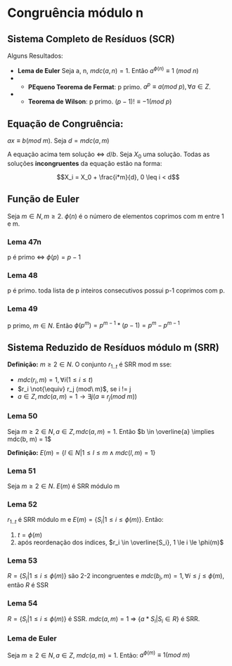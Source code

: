 # Congruência módulo n

## Sistema Completo de Resíduos (SCR)

Alguns Resultados:
- **Lema de Euler** Seja a, n, $mdc(a, n) = 1$. Então $a^{\phi(n)} \equiv 1\ (mod\ n)$
- - **PEqueno Teorema de Fermat**: p primo. $a^p \equiv a (mod\ p), \forall a \in Z$.
- - **Teorema de Wilson**: p primo. $(p - 1)! \equiv -1 (mod\ p)$

## Equação de Congruência:

$ax \equiv b (mod\ m)$. Seja $d = mdc(a, m)$

A equação acima tem solução <=> $d/b$. Seja $X_0$ uma solução. Todas as soluções **incongruentes** da equação estão na forma:

$$X_i = X_0 + \frac{i*m}{d}, 0 \leq i < d$$

## Função de Euler

Seja $m \in N, m \ge 2$. $\phi(n)$ é o número de elementos coprimos com m entre 1 e m.

### Lema 47n

p é primo <=> $\phi(p) = p-1$

### Lema 48

p é primo. toda lista de p inteiros consecutivos possui p-1 coprimos com p.

### Lema 49

p primo, $m \in N$. Então $\phi(p^m) = p^{m-1}*(p-1) = p^m - p^{m-1}$

## Sistema Reduzido de Resíduos módulo m (SRR)

**Definição:** $m \ge 2 \in N$. O conjunto $r_{1..t}$ é SRR mod m sse:

- $mdc(r_i, m) = 1, \forall i (1 \le i \le t)$
- $r_i \not{\equiv} r_j (mod\ m)$, se i != j
- $a \in Z, mdc(a, m) = 1 \rightarrow \exists j (a \equiv r_j (mod\ m) )$

### Lema 50

Seja $m \ge 2 \in N, a \in Z, mdc(a, m) = 1$. Então $b \in \overline{a} \implies mdc(b, m) = 1$

**Definição:** $E(m) = \{ l \in N | 1 \le l \le m \land mdc(l, m) = 1\}$

### Lema 51

Seja $m \ge 2 \in N$. $E(m)$ é SRR módulo m

### Lema 52

$r_{1..t}$ é SRR módulo m e $E(m) = \{ S_i | 1 \le i \le \phi(m) \}$. Então:

1. $t = \phi(m)$
2. após reordenação dos índices, $r_i \in \overline{S_i}, 1 \le i \le \phi(m)$

### Lema 53

$R = \{ S_i | 1 \le i \le \phi(m) \}$ são 2-2 incongruentes e $mdc(b_j, m) = 1, \forall i \le j \le \phi(m)$, então $R$ é SSR

### Lema 54

$R = \{ S_i | 1 \le i \le \phi(m) \}$ é SSR. $mdc(a, m) = 1$ => $\{a * S_i | S_i \in R\}$ é SRR.

### Lema de Euler

Seja $m \ge 2 \in N, a \in Z$, $mdc(a, m) = 1$. Então: $a^{\phi(m)} \equiv 1 (mod\ m)$
